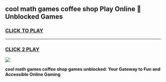 
## cool math games coffee shop Play Online 👋 Unblocked Games
<h3>
<a href="https://news.freeplayer.one?title=cool_math_games_coffee_shop&ref=17CMG">CLICK TO PLAY</a></h3>
<hr>

<h3>
<a href="https://news.freeplayer.one?title=cool_math_games_coffee_shop&ref=17CMG">CLICK 2 PLAY</a>
  
</h3>

<a href="https://news.freeplayer.one?title=cool_math_games_coffee_shop&ref=17CMG/"><img src="https://clearcache.store/games.png"></a>


**cool math games coffee shop games unblocked: Your Gateway to Fun and Accessible Online Gaming**
